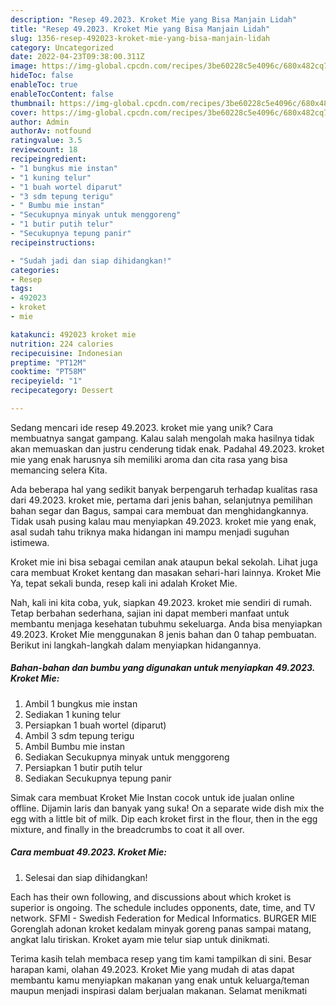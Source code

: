 ```yaml
---
description: "Resep 49.2023. Kroket Mie yang Bisa Manjain Lidah"
title: "Resep 49.2023. Kroket Mie yang Bisa Manjain Lidah"
slug: 1356-resep-492023-kroket-mie-yang-bisa-manjain-lidah
category: Uncategorized
date: 2022-04-23T09:38:00.311Z
image: https://img-global.cpcdn.com/recipes/3be60228c5e4096c/680x482cq70/492023-kroket-mie-foto-resep-utama.jpg
hideToc: false
enableToc: true
enableTocContent: false
thumbnail: https://img-global.cpcdn.com/recipes/3be60228c5e4096c/680x482cq70/492023-kroket-mie-foto-resep-utama.jpg
cover: https://img-global.cpcdn.com/recipes/3be60228c5e4096c/680x482cq70/492023-kroket-mie-foto-resep-utama.jpg
author: Admin
authorAv: notfound
ratingvalue: 3.5
reviewcount: 18
recipeingredient:
- "1 bungkus mie instan"
- "1 kuning telur"
- "1 buah wortel diparut"
- "3 sdm tepung terigu"
- " Bumbu mie instan"
- "Secukupnya minyak untuk menggoreng"
- "1 butir putih telur"
- "Secukupnya tepung panir"
recipeinstructions:

- "Sudah jadi dan siap dihidangkan!"
categories:
- Resep
tags:
- 492023
- kroket
- mie

katakunci: 492023 kroket mie 
nutrition: 224 calories
recipecuisine: Indonesian
preptime: "PT12M"
cooktime: "PT58M"
recipeyield: "1"
recipecategory: Dessert

---
```





Sedang mencari ide resep 49.2023. kroket mie yang unik? Cara membuatnya sangat gampang. Kalau salah mengolah maka hasilnya tidak akan memuaskan dan justru cenderung tidak enak. Padahal 49.2023. kroket mie yang enak harusnya sih memiliki aroma dan cita rasa yang bisa memancing selera Kita.





Ada beberapa hal yang sedikit banyak berpengaruh terhadap kualitas rasa dari 49.2023. kroket mie, pertama dari jenis bahan, selanjutnya pemilihan bahan segar dan Bagus, sampai cara membuat dan menghidangkannya. Tidak usah pusing kalau mau menyiapkan 49.2023. kroket mie yang enak,      asal sudah tahu triknya maka hidangan ini mampu menjadi suguhan istimewa.














Kroket mie ini bisa sebagai cemilan anak ataupun bekal sekolah. Lihat juga cara membuat Kroket kentang dan masakan sehari-hari lainnya. Kroket Mie Ya, tepat sekali bunda, resep kali ini adalah Kroket Mie.






Nah, kali ini kita coba, yuk, siapkan 49.2023. kroket mie sendiri di rumah. Tetap berbahan sederhana, sajian ini dapat memberi manfaat untuk membantu menjaga kesehatan tubuhmu sekeluarga. Anda bisa menyiapkan 49.2023. Kroket Mie menggunakan 8 jenis bahan dan 0 tahap pembuatan. Berikut ini langkah-langkah dalam menyiapkan hidangannya.

<!--inarticleads1-->

##### Bahan-bahan dan bumbu yang digunakan untuk menyiapkan 49.2023. Kroket Mie:

1. Ambil 1 bungkus mie instan
1. Sediakan 1 kuning telur
1. Persiapkan 1 buah wortel (diparut)
1. Ambil 3 sdm tepung terigu
1. Ambil  Bumbu mie instan
1. Sediakan Secukupnya minyak untuk menggoreng
1. Persiapkan 1 butir putih telur
1. Sediakan Secukupnya tepung panir


Simak cara membuat Kroket Mie Instan cocok untuk ide jualan online offline. Dijamin laris dan banyak yang suka! On a separate wide dish mix the egg with a little bit of milk. Dip each kroket first in the flour, then in the egg mixture, and finally in the breadcrumbs to coat it all over. 

<!--inarticleads2-->

##### Cara membuat 49.2023. Kroket Mie:


1. Selesai dan siap dihidangkan!

Each has their own following, and discussions about which kroket is superior is ongoing. The schedule includes opponents, date, time, and TV network. SFMI - Swedish Federation for Medical Informatics. BURGER MIE Gorenglah adonan kroket kedalam minyak goreng panas sampai matang, angkat lalu tiriskan. Kroket ayam mie telur siap untuk dinikmati. 

Terima kasih telah membaca resep yang tim kami tampilkan di sini. Besar harapan kami, olahan 49.2023. Kroket Mie yang mudah di atas dapat membantu kamu menyiapkan makanan yang enak untuk keluarga/teman maupun menjadi inspirasi dalam berjualan makanan. Selamat menikmati
